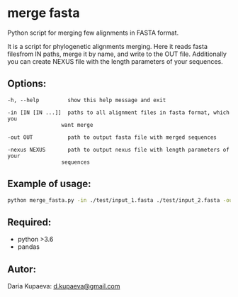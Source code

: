 # merge fasta
Python script for merging few alignments in FASTA format. 

It is a script for phylogenetic alignments merging. 
Here it reads fasta filesfrom IN paths, merge it by name, and write to the OUT file. 
Additionally you can create NEXUS file with the length parameters of your sequences.

## Options:
    -h, --help         show this help message and exit
  
    -in [IN [IN ...]]  paths to all alignment files in fasta format, which you
                     want merge
                     
    -out OUT           path to output fasta file with merged sequences
  
    -nexus NEXUS       path to output nexus file with length parameters of your
                     sequences

## Example of usage: 
```bash
python merge_fasta.py -in ./test/input_1.fasta ./test/input_2.fasta -out ./test/output.fasta -nexus ./test/output.nexus
```

## Required:
* python >3.6
* pandas


## Autor:
Daria Kupaeva: d.kupaeva@gmail.com
